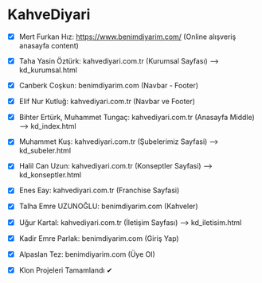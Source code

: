 # KahveDiyari

- [X] Mert Furkan Hız: https://www.benimdiyarim.com/ (Online alışveriş anasayfa content)
- [X] Taha Yasin Öztürk: kahvediyari.com.tr (Kurumsal Sayfası) --> kd_kurumsal.html
- [X] Canberk Coşkun: benimdiyarim.com (Navbar - Footer)
- [X] Elif Nur Kutluğ: kahvediyari.com.tr (Navbar ve Footer)
- [X] Bihter Ertürk, Muhammet Tungaç: kahvediyari.com.tr (Anasayfa Middle) --> kd_index.html
- [X] Muhammet Kuş: kahvediyari.com.tr (Şubelerimiz Sayfasi) --> kd_subeler.html
- [X] Halil Can Uzun: kahvediyari.com.tr (Konseptler Sayfasi) --> kd_konseptler.html
- [X] Enes Eay: kahvediyari.com.tr (Franchise Sayfasi)
- [X] Talha Emre UZUNOĞLU: benimdiyarim.com (Kahveler)
- [X] Uğur Kartal: kahvediyari.com.tr (İletişim Sayfası) --> kd_iletisim.html
- [X] Kadir Emre Parlak: benimdiyarim.com (Giriş Yap)
- [X] Alpaslan Tez: benimdiyarim.com (Üye Ol)


- [X] Klon Projeleri Tamamlandı ✔
